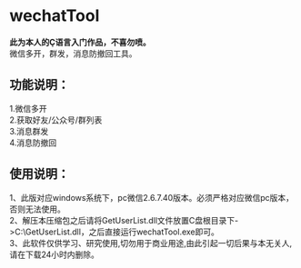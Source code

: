 # wechatTool
**此为本人的Ç语言入门作品，不喜勿喷。**  
微信多开，群发，消息防撤回工具。 

## 功能说明：
1.微信多开  
2.获取好友/公众号/群列表  
3.消息群发  
4.消息防撤回  

## 使用说明：  
1、此版对应windows系统下，pc微信2.6.7.40版本。必须严格对应微信pc版本，否则无法使用。  
2、解压本压缩包之后请将GetUserList.dll文件放置C盘根目录下->C:\GetUserList.dll，之后直接运行wechatTool.exe即可。  
3、此软件仅供学习、研究使用,切勿用于商业用途,由此引起一切后果与本无关人,请在下载24小时内删除。  
